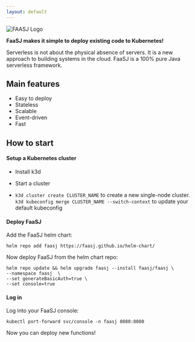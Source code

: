 ```yaml
---
layout: default
---
```

![FAASJ Logo](https://habrastorage.org/webt/nj/ii/tr/njiitrvu9d27rb91dbzzw0iw7sy.png)

**FaaSJ makes it simple to deploy existing code to Kubernetes!**

Serverless is not about the physical absence of servers. It is a new approach to building systems in the cloud.
FaaSJ is a 100% pure Java serverless framework.

## Main features

*   Easy to deploy
*   Stateless
*   Scalable
*   Event-driven
*   Fast

## How to start
#### Setup a Kubernetes cluster
* Install k3d

* Start a cluster

* `k3d cluster create CLUSTER_NAME` to create a new single-node cluster.
`k3d kubeconfig merge CLUSTER_NAME --switch-context` to update your default kubeconfig

#### Deploy FaaSJ
Add the FaaSJ helm chart:
```
helm repo add faasj https://faasj.github.io/helm-chart/
```
Now deploy FaaSJ from the helm chart repo:

```
helm repo update && helm upgrade faasj --install faasj/faasj \
--namespace faasj  \
--set generateBasicAuth=true \
--set console=true
```
#### Log in
Log into your FaaSJ console:

```
kubectl port-forward svc/console -n faasj 8080:8080
```
Now you can deploy new functions!

